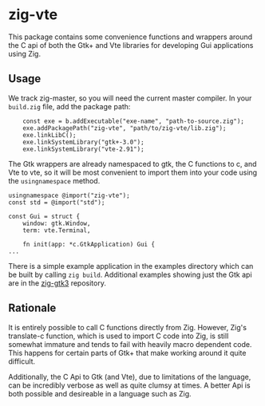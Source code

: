 # zig-vte
This package contains some convenience functions and wrappers around the C api
of both the Gtk+ and Vte libraries for developing Gui applications using Zig.

## Usage
We track zig-master, so you will need the current master compiler. In your
```build.zig``` file, add the package path:
```Zig
    const exe = b.addExecutable("exe-name", "path-to-source.zig");
    exe.addPackagePath("zig-vte", "path/to/zig-vte/lib.zig");
    exe.linkLibC();
    exe.linkSystemLibrary("gtk+-3.0");
    exe.linkSystemLibrary("vte-2.91");
```
The Gtk wrappers are already namespaced to gtk, the C functions to c, and Vte to
vte, so it will be most convenient to import them into your code using the
```usingnamespace``` method.
```Zig
usingnamespace @import("zig-vte");
const std = @import("std");

const Gui = struct {
    window: gtk.Window,
    term: vte.Terminal,

    fn init(app: *c.GtkApplication) Gui {
...
```
There is a simple example application in the examples directory which can be built
by calling ```zig build```. Additional examples showing just the Gtk api are in
the [zig-gtk3](https://gitlab.com/jeang3nie/zig-gtk3/) repository.

## Rationale
It is entirely possible to call C functions directly from Zig. However, Zig's
translate-c function, which is used to import C code into Zig, is still somewhat
immature and tends to fail with heavily macro dependent code. This happens for
certain parts of Gtk+ that make working around it quite difficult.

Additionally, the C Api to Gtk (and Vte), due to limitations of the language, can
be incredibly verbose as well as quite clumsy at times. A better Api is both
possible and desireable in a language such as Zig.

